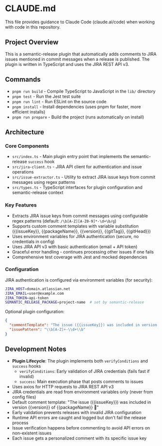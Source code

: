 # CLAUDE.md

This file provides guidance to Claude Code (claude.ai/code) when working with code in this repository.

## Project Overview

This is a semantic-release plugin that automatically adds comments to JIRA issues mentioned in commit messages when a release is published. The plugin is written in TypeScript and uses the JIRA REST API v3.

## Commands

- `pnpm run build` - Compile TypeScript to JavaScript in the `lib/` directory
- `pnpm test` - Run the Jest test suite
- `pnpm run lint` - Run ESLint on the source code
- `pnpm install` - Install dependencies (uses pnpm for faster, more efficient installs)
- `pnpm run prepare` - Build the project (runs automatically on install)

## Architecture

### Core Components

- `src/index.ts` - Main plugin entry point that implements the semantic-release `success` hook
- `src/jira-client.ts` - JIRA API client for authentication and issue operations
- `src/issue-extractor.ts` - Utility to extract JIRA issue keys from commit messages using regex patterns
- `src/types.ts` - TypeScript interfaces for plugin configuration and semantic-release context

### Key Features

- Extracts JIRA issue keys from commit messages using configurable regex patterns (default: `/\b[A-Z][A-Z0-9]*-\d+\b/g`)
- Supports custom comment templates with variable substitution ({{issueKey}}, {{packageName}}, {{version}}, {{gitTag}}, {{gitHead}})
- Uses environment variables for JIRA authentication (secure, no credentials in config)
- Uses JIRA API v3 with basic authentication (email + API token)
- Graceful error handling - continues processing other issues if one fails
- Comprehensive test coverage with Jest and mocked dependencies

### Configuration

JIRA authentication is configured via environment variables (for security):

```bash
JIRA_HOST=domain.atlassian.net
JIRA_EMAIL=user@example.com
JIRA_TOKEN=api-token
SEMANTIC_RELEASE_PACKAGE=project-name  # set by semantic-release
```

Optional plugin configuration:

```json
{
  "commentTemplate": "The issue ({{issueKey}}) was included in version {{version}} of {{packageName}} 🎉",
  "issuePattern": "\\b[A-Z]+-\\d+\\b"
}
```

## Development Notes

- **Plugin Lifecycle**: The plugin implements both `verifyConditions` and `success` hooks
  - `verifyConditions`: Early validation of JIRA credentials (fails fast if invalid)
  - `success`: Main execution phase that posts comments to issues
- Uses axios for HTTP requests to JIRA REST API v3
- JIRA credentials are read from environment variables only (never from config files)
- Default comment template: "The issue ({{issueKey}}) was included in version {{version}} of {{packageName}} 🎉"
- Early validation prevents releases with invalid JIRA configuration
- Runtime API errors are caught and logged but don't fail the release process
- Issue verification happens before commenting to avoid API errors on non-existent issues  
- Each issue gets a personalized comment with its specific issue key
